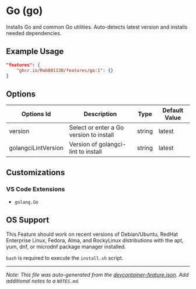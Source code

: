 
# Go (go)

Installs Go and common Go utilities. Auto-detects latest version and installs needed dependencies.

## Example Usage

```json
"features": {
    "ghcr.io/Rob801130/features/go:1": {}
}
```

## Options

| Options Id | Description | Type | Default Value |
|-----|-----|-----|-----|
| version | Select or enter a Go version to install | string | latest |
| golangciLintVersion | Version of golangci-lint to install | string | latest |

## Customizations

### VS Code Extensions

- `golang.Go`



## OS Support

This Feature should work on recent versions of Debian/Ubuntu, RedHat Enterprise Linux, Fedora, Alma, and RockyLinux distributions with the apt, yum, dnf, or microdnf package manager installed.

`bash` is required to execute the `install.sh` script.


---

_Note: This file was auto-generated from the [devcontainer-feature.json](https://github.com/Rob801130/features/blob/main/src/go/devcontainer-feature.json).  Add additional notes to a `NOTES.md`._
